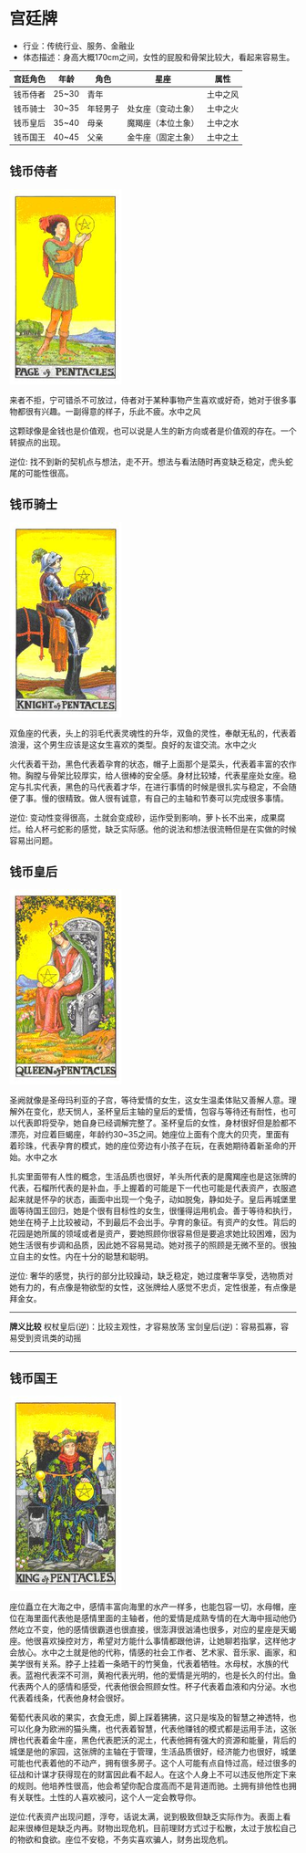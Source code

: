 # 宫廷牌

- 行业：传统行业、服务、金融业
- 体态描述：身高大概170cm之间，女性的屁股和骨架比较大，看起来容易生。

| 宫廷角色 | 年龄 | 角色     | 星座 | 属性 |
| -------- | ----- | -------- | ------ | -------- |
| 钱币侍者 | 25~30 | 青年     |        | 土中之风 |
| 钱币骑士 | 30~35 | 年轻男子 | 处女座（变动土象） | 土中之火 |
| 钱币皇后 | 35~40 | 母亲     | 魔羯座（本位土象） | 土中之水 |
| 钱币国王 | 40~45 | 父亲     | 金牛座（固定土象） | 土中之土 |

## 钱币侍者

![74](images/74.jpg)


来者不拒，宁可错杀不可放过，侍者对于某种事物产生喜欢或好奇，她对于很多事物都很有兴趣。一副得意的样子，乐此不疲。水中之风

这颗球像是金钱也是价值观，也可以说是人生的新方向或者是价值观的存在。一个转捩点的出现。

逆位: 找不到新的契机点与想法，走不开。想法与看法随时再变缺乏稳定，虎头蛇尾的可能性很高。


## 钱币骑士

![75](images/75.jpg)


双鱼座的代表，头上的羽毛代表灵魂性的升华，双鱼的灵性，奉献无私的，代表着浪漫，这个男生应该是这女生喜欢的类型。良好的友谊交流。水中之火

火代表着干劲，黑色代表着孕育的状态，帽子上面那个是菜头，代表着丰富的农作物。胸膛与骨架比较厚实，给人很棒的安全感。身材比较矮，代表星座处女座。稳定与扎实代表，黑色的马代表着才华，在进行事情的时候是很扎实与稳定，不会随便了事。慢的很精致。做人很有诚意，有自己的主轴和节奏可以完成很多事情。

逆位: 变动性变得很高，土就会变成砂，运作受到影响，萝卜长不出来，成果腐烂。给人杯弓蛇影的感觉，缺乏实际感。他的说法和想法很流畅但是在实做的时候容易出问题。


## 钱币皇后

![76](images/76.jpg)


圣阙就像是圣母玛利亚的子宫，等待爱情的女生，这女生温柔体贴又善解人意。理解外在变化，悲天悯人，圣杯皇后主轴的皇后的爱情，包容与等待还有耐性，也可以代表即将受孕，她自身已经调解完整了。圣杯皇后的女性，身材很好但是脸都不漂亮，对应着巨蝎座，年龄约30~35之间。她座位上面有个庞大的贝壳，里面有着珍珠，代表孕育的模式，她的座位旁边有小孩子在玩，在表她期待着新圣命的开始。水中之水

扎实里面带有人性的概念，生活品质也很好，羊头所代表的是魔羯座也是这张牌的代表，石榴所代表的是补血，手上握着的可能是下一代也可能是代表资产，衣服遮起来就是怀孕的状态，画面中出现一个兔子，动如脱兔，静如处子。皇后再城堡里面等待国王回归，她是个很有目标性的女生，很懂得运用机会。善于等待和执行，她坐在椅子上比较被动，不到最后不会出手。孕育的象征。有资产的女性。背后的花园是她所属的领域或者是资产，要她照顾你很容易但是要追求她比较困难，因为她生活很有步调和品质，因此她不容易晃动。她对孩子的照顾是无微不至的。很独立自主的女性。内在十分的聪慧和聪明。

逆位: 奢华的感觉，执行的部分比较躁动，缺乏稳定，她过度奢华享受，选物质对她有力的，有点像是物欲型的女性，这张牌给人感觉不忠贞，定性很差，有点像是拜金女。

---
**牌义比较**
权杖皇后(逆)：比较主观性，才容易放荡
宝剑皇后(逆)：容易孤寡，容易受到资讯类的动摇

---

## 钱币国王

![77](images/77.jpg)


座位矗立在大海之中，感情丰富向海里的水产一样多，也能包容一切，水母帽，座位在海里面代表他是感情里面的主轴者，他的爱情是成熟专情的在大海中摇动他仍然屹立不变，他的感情很霸道也很直接，很澎湃很汹涌也很多，对应的星座是天蝎座。他很喜欢操控对方，希望对方能什么事情都跟他讲，让她聊若指掌，这样他才会放心。水中之土就是他的代称，情感的社会工作者、艺术家、音乐家、画家，和美学很有关系。脖子上挂着一条晒干的竹䇲鱼，代表着牺牲。水母杖，水族的代表。蓝袍代表深不可测，黄袍代表光明，他的爱情是光明的，也是长久的付出。鱼代表两个人的感情和感受，代表他很会照顾女性。杯子代表着血液和内分泌。水也代表着线条，代表他身材会很好。

葡萄代表风收的果实，衣食无虑，脚上踩着狒狒，这只是埃及的智慧之神透特，也可以化身为欧洲的猫头鹰，也代表着智慧，代表他赚钱的模式都是运用手法，这张牌也代表着金牛座，黑色代表肥沃的泥土，代表他拥有强大的资源和能量，背后的城堡是他的家园，这张牌的主轴在于管理，生活品质很好，经济能力也很好，城堡可能也代表着他的不动产，拥有很多房子。这个人可能有点自恃过高，经过很多的征战和计谋才获得现在的财富因此看不起人。在这个人身上不可以违反他所定下来的规则。他培养性很高，他会希望你配合度高而不是背道而驰。土拥有排他性也拥有关联性。土性的人喜欢被问，这个人一定会教导你。

逆位:代表资产出现问题，浮夸，话说太满，说到极致但缺乏实际作为。表面上看起来很棒但是缺乏内再。财物出现危机，目前理财方式过于松散，太过于放松自己的物欲和食欲。座位不安稳，不务实喜欢骗人，财务出现危机。
